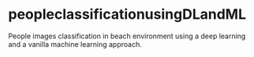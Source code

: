 # peopleclassificationusingDLandML
People images classification in beach environment using a deep learning and a vanilla machine learning approach.
